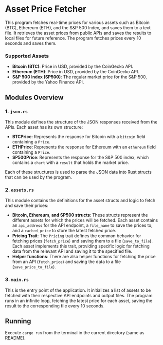 # Asset Price Fetcher

This program fetches real-time prices for various assets such as Bitcoin (BTC), Ethereum (ETH), and the S&P 500 Index, and saves them to a text file. It retrieves the asset prices from public APIs and saves the results to local files for future reference. The program fetches prices every 10 seconds and saves them.

### Supported Assets
- **Bitcoin (BTC)**: Price in USD, provided by the CoinGecko API.
- **Ethereum (ETH)**: Price in USD, provided by the CoinGecko API.
- **S&P 500 Index (SP500)**: The regular market price for the S&P 500, provided by the Yahoo Finance API.

## Modules Overview

### 1. `json.rs`
This module defines the structure of the JSON responses received from the APIs. Each asset has its own structure:
- **BTCPrice**: Represents the response for Bitcoin with a `bitcoin` field containing a `Price`.
- **ETHPrice**: Represents the response for Ethereum with an `ethereum` field containing a `Price`.
- **SP500Price**: Represents the response for the S&P 500 index, which contains a `chart` with a `result` that holds the market price.

Each of these structures is used to parse the JSON data into Rust structs that can be used by the program.

### 2. `assets.rs`
This module contains the definitions for the asset structs and logic to fetch and save their prices:
- **Bitcoin, Ethereum, and SP500 structs**: These structs represent the different assets for which the prices will be fetched. Each asset contains an `api_address` for the API endpoint, a `file_name` to save the prices to, and a `cached_price` to store the latest fetched price.
- **Pricing Trait**: The `Pricing` trait defines the common behavior for fetching prices (`fetch_price`) and saving them to a file (`save_to_file`). Each asset implements this trait, providing specific logic for fetching data from the relevant API and saving it to the specified file.
- **Helper functions**: There are also helper functions for fetching the price from an API (`fetch_price`) and saving the data to a file (`save_price_to_file`).

### 3. `main.rs`
This is the entry point of the application. It initializes a list of assets to be fetched with their respective API endpoints and output files. The program runs in an infinite loop, fetching the latest price for each asset, saving the result to the corresponding file every 10 seconds.

## Running
Execute `cargo run` from the terminal in the current directory (same as README).
